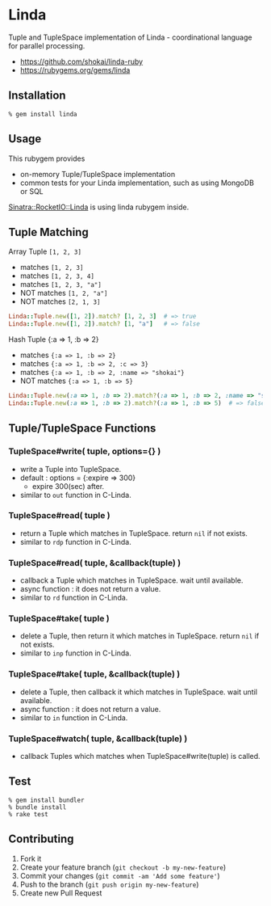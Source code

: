 Linda
=====
Tuple and TupleSpace implementation of Linda - coordinational language for parallel processing.

- https://github.com/shokai/linda-ruby
- https://rubygems.org/gems/linda


Installation
------------

    % gem install linda


Usage
-----
This rubygem provides

- on-memory Tuple/TupleSpace implementation
- common tests for your Linda implementation, such as using MongoDB or SQL

[Sinatra::RocketIO::Linda](http://rubygems.org/gems/sinatra-rocketio-linda) is using linda rubygem inside.


Tuple Matching
--------------
Array Tuple `[1, 2, 3]`

- matches `[1, 2, 3]`
- matches `[1, 2, 3, 4]`
- matches `[1, 2, 3, "a"]`
- NOT matches `[1, 2, "a"]`
- NOT matches `[2, 1, 3]`

```ruby
Linda::Tuple.new([1, 2]).match? [1, 2, 3]  # => true
Linda::Tuple.new([1, 2]).match? [1, "a"]   # => false
```

Hash Tuple {:a => 1, :b => 2}

- matches `{:a => 1, :b => 2}`
- matches `{:a => 1, :b => 2, :c => 3}`
- matches `{:a => 1, :b => 2, :name => "shokai"}`
- NOT matches `{:a => 1, :b => 5}`

```ruby
Linda::Tuple.new(:a => 1, :b => 2).match?(:a => 1, :b => 2, :name => "shokai")  # => true
Linda::Tuple.new(:a => 1, :b => 2).match?(:a => 1, :b => 5)  # => false
```

Tuple/TupleSpace Functions
--------------------------

### TupleSpace#write( tuple, options={} )

- write a Tuple into TupleSpace.
- default : options = {:expire => 300}
  - expire 300(sec) after.
- similar to `out` function in C-Linda.

### TupleSpace#read( tuple )

- return a Tuple which matches in TupleSpace. return `nil` if not exists.
- similar to `rdp` function in C-Linda.


### TupleSpace#read( tuple, &callback(tuple) )

- callback a Tuple which matches in TupleSpace. wait until available.
- async function : it does not return a value.
- similar to `rd` function in C-Linda.


### TupleSpace#take( tuple )

- delete a Tuple, then return it which matches in TupleSpace. return `nil` if not exists.
- similar to `inp` function in C-Linda.


### TupleSpace#take( tuple, &callback(tuple) )

- delete a Tuple, then callback it which matches in TupleSpace. wait until available.
- async function : it does not return a value.
- similar to `in` function in C-Linda.


### TupleSpace#watch( tuple, &callback(tuple) )

- callback Tuples which matches when TupleSpace#write(tuple) is called.


Test
----

    % gem install bundler
    % bundle install
    % rake test


Contributing
------------
1. Fork it
2. Create your feature branch (`git checkout -b my-new-feature`)
3. Commit your changes (`git commit -am 'Add some feature'`)
4. Push to the branch (`git push origin my-new-feature`)
5. Create new Pull Request
